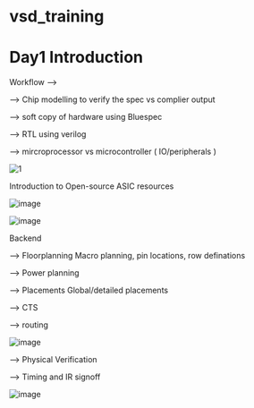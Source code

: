 # vsd_training

# Day1 Introduction 


Workflow -->

  --> Chip modelling to verify the spec vs complier output

  --> soft copy of hardware using Bluespec
  
  --> RTL using verilog

  --> mircroprocessor vs microcontroller ( IO/peripherals ) 
  

![1](https://github.com/user-attachments/assets/df24ac76-881a-4c5a-b0c1-0a73ce7d3e55)

Introduction to Open-source ASIC resources

![image](https://github.com/user-attachments/assets/99641a2e-b6a3-4f1f-b0ce-5ab71e8d00ea)

![image](https://github.com/user-attachments/assets/cb847228-cf27-4699-9d25-1a1992bc25cc)



Backend

--> Floorplanning Macro planning, pin locations, row definations

--> Power planning  

--> Placements   Global/detailed placements

--> CTS 

--> routing

![image](https://github.com/user-attachments/assets/3e3e364c-1714-4e43-b2c6-30e07cb4f650)


-->  Physical Verification 

--> Timing and IR signoff

![image](https://github.com/user-attachments/assets/33eeb813-4565-4c0e-a60d-0b50a7da9838)


















